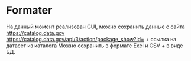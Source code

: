 # Formater
На данный момент реализован GUI, можно сохранить данные с сайта https://catalog.data.gov
https://catalog.data.gov/api/3/action/package_show?id= + ссылка на датасет из каталога
Можно сохранить в формате Exel и CSV + в виде БД.
